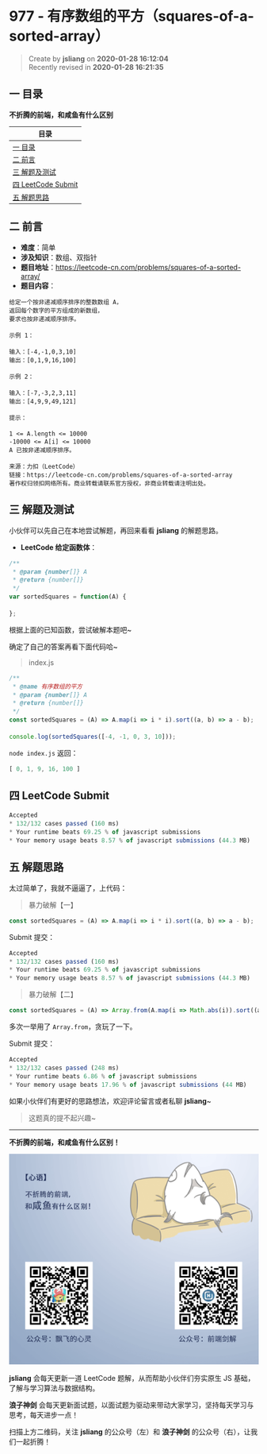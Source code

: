 977 - 有序数组的平方（squares-of-a-sorted-array）
===

> Create by **jsliang** on **2020-01-28 16:12:04**  
> Recently revised in **2020-01-28 16:21:35**

## 一 目录

**不折腾的前端，和咸鱼有什么区别**

| 目录 |
| --- | 
| [一 目录](#chapter-one) | 
| [二 前言](#chapter-two) |
| [三 解题及测试](#chapter-three) |
| [四 LeetCode Submit](#chapter-four) |
| [五 解题思路](#chapter-five) |

## 二 前言



* **难度**：简单
* **涉及知识**：数组、双指针
* **题目地址**：https://leetcode-cn.com/problems/squares-of-a-sorted-array/
* **题目内容**：

```
给定一个按非递减顺序排序的整数数组 A，
返回每个数字的平方组成的新数组，
要求也按非递减顺序排序。 

示例 1：

输入：[-4,-1,0,3,10]
输出：[0,1,9,16,100]

示例 2：

输入：[-7,-3,2,3,11]
输出：[4,9,9,49,121]

提示：

1 <= A.length <= 10000
-10000 <= A[i] <= 10000
A 已按非递减顺序排序。

来源：力扣（LeetCode）
链接：https://leetcode-cn.com/problems/squares-of-a-sorted-array
著作权归领扣网络所有。商业转载请联系官方授权，非商业转载请注明出处。
```

## 三 解题及测试



小伙伴可以先自己在本地尝试解题，再回来看看 **jsliang** 的解题思路。

* **LeetCode 给定函数体**：

```js
/**
 * @param {number[]} A
 * @return {number[]}
 */
var sortedSquares = function(A) {
    
};
```

根据上面的已知函数，尝试破解本题吧~

确定了自己的答案再看下面代码哈~

> index.js

```js
/**
 * @name 有序数组的平方
 * @param {number[]} A
 * @return {number[]}
 */
const sortedSquares = (A) => A.map(i => i * i).sort((a, b) => a - b);

console.log(sortedSquares([-4, -1, 0, 3, 10]));
```

`node index.js` 返回：

```js
[ 0, 1, 9, 16, 100 ]
```

## 四 LeetCode Submit



```js
Accepted
* 132/132 cases passed (160 ms)
* Your runtime beats 69.25 % of javascript submissions
* Your memory usage beats 8.57 % of javascript submissions (44.3 MB)
```

## 五 解题思路



太过简单了，我就不逼逼了，上代码：

> 暴力破解【一】

```js
const sortedSquares = (A) => A.map(i => i * i).sort((a, b) => a - b);
```

Submit 提交：

```js
Accepted
* 132/132 cases passed (160 ms)
* Your runtime beats 69.25 % of javascript submissions
* Your memory usage beats 8.57 % of javascript submissions (44.3 MB)
```

> 暴力破解【二】

```js
const sortedSquares = (A) => Array.from(A.map(i => Math.abs(i)).sort((a, b) => a - b), (value) => value * value);
```

多次一举用了 `Array.from`，贪玩了一下。

Submit 提交：

```js
Accepted
* 132/132 cases passed (248 ms)
* Your runtime beats 6.86 % of javascript submissions
* Your memory usage beats 17.96 % of javascript submissions (44 MB)
```

如果小伙伴们有更好的思路想法，欢迎评论留言或者私聊 **jsliang**~

> 这题真的提不起兴趣~

---

**不折腾的前端，和咸鱼有什么区别！**

![图](../../../public-repertory/img/z-index-small.png)

**jsliang** 会每天更新一道 LeetCode 题解，从而帮助小伙伴们夯实原生 JS 基础，了解与学习算法与数据结构。

**浪子神剑** 会每天更新面试题，以面试题为驱动来带动大家学习，坚持每天学习与思考，每天进步一点！

扫描上方二维码，关注 **jsliang** 的公众号（左）和 **浪子神剑** 的公众号（右），让我们一起折腾！

